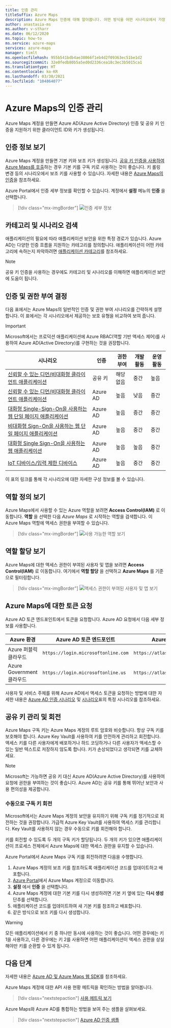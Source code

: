 ```yaml
---
title: 인증 관리
titleSuffix: Azure Maps
description: Azure Maps 인증에 대해 알아봅니다. 어떤 방식을 어떤 시나리오에서 가장 효과적인지 알아봅니다. 포털을 사용하여 인증 설정을 확인하는 방법에 대해 알아봅니다.
author: anastasia-ms
ms.author: v-stharr
ms.date: 06/12/2020
ms.topic: how-to
ms.service: azure-maps
services: azure-maps
manager: timlt
ms.openlocfilehash: 955b541bdb4ae38066f1eb4d2f09363ec51be1d2
ms.sourcegitcommit: 32e0fedb80b5a5ed0d2336cea18c3ec3b5015ca1
ms.translationtype: HT
ms.contentlocale: ko-KR
ms.lasthandoff: 03/30/2021
ms.locfileid: "104864077"
---
```

# <a name="manage-authentication-in-azure-maps"></a>Azure Maps의 인증 관리

Azure Maps 계정을 만들면 Azure AD(Azure Active Directory) 인증 및 공유 키 인증을 지원하기 위한 클라이언트 ID와 키가 생성됩니다.

## <a name="view-authentication-details"></a>인증 정보 보기

Azure Maps 계정을 만들면 기본 키와 보조 키가 생성됩니다. [공유 키 인증을 사용하여 Azure Maps를 호출](./azure-maps-authentication.md#shared-key-authentication)하는 경우 기본 키를 구독 키로 사용하는 것이 좋습니다. 키 롤링 변경 등의 시나리오에서 보조 키를 사용할 수 있습니다. 자세한 내용은 [Azure Maps의 인증](./azure-maps-authentication.md)을 참조하세요.

Azure Portal에서 인증 세부 정보를 확인할 수 있습니다. 계정에서 **설정** 메뉴의 **인증** 을 선택합니다.

> [!div class="mx-imgBorder"]
> ![인증 세부 정보](./media/how-to-manage-authentication/how-to-view-auth.png)

## <a name="discover-category-and-scenario"></a>카테고리 및 시나리오 검색

애플리케이션의 필요에 따라 애플리케이션 보안을 위한 특정 경로가 있습니다. Azure AD는 다양한 인증 흐름을 지원하는 카테고리를 정의합니다. 애플리케이션이 어떤 카테고리에 속하는지 파악하려면 [애플리케이션 카테고리](../active-directory/develop/authentication-flows-app-scenarios.md#application-categories)를 참조하세요.

> [!NOTE]
> 공유 키 인증을 사용하는 경우에도 카테고리 및 시나리오를 이해하면 애플리케이션 보안에 도움이 됩니다.

## <a name="determine-authentication-and-authorization"></a>인증 및 권한 부여 결정

다음 표에서는 Azure Maps의 일반적인 인증 및 권한 부여 시나리오를 간략하게 설명합니다. 이 표에서는 각 시나리오에서 제공하는 보호 유형을 비교하여 보여 줍니다.

> [!IMPORTANT]
> Microsoft에서는 프로덕션 애플리케이션에 Azure RBAC(역할 기반 액세스 제어)를 사용하여 Azure AD(Active Directory)를 구현하는 것을 권장합니다.

| 시나리오                                                                                    | 인증 | 권한 부여 | 개발 활동 | 운영 활동 |
| ------------------------------------------------------------------------------------------- | -------------- | ------------- | ------------------ | ------------------ |
| [신뢰할 수 있는 디먼/비대화형 클라이언트 애플리케이션](./how-to-secure-daemon-app.md)        | 공유 키     | 해당 없음           | 중간             | 높음               |
| [신뢰할 수 있는 디먼/비대화형 클라이언트 애플리케이션](./how-to-secure-daemon-app.md)        | Azure AD       | 높음          | 낮음                | 중간             |
| [대화형 Single-Sign-On을 사용하는 웹 단일 페이지 애플리케이션](./how-to-secure-spa-users.md) | Azure AD       | 높음          | 중간             | 중간             |
| [비대화형 Sign-On을 사용하는 웹 단일 페이지 애플리케이션](./how-to-secure-spa-app.md)      | Azure AD       | 높음          | 중간             | 중간             |
| [대화형 Single Sign-On을 사용하는 웹 애플리케이션](./how-to-secure-webapp-users.md)          | Azure AD       | 높음          | 높음               | 중간             |
| [IoT 디바이스/입력 제한 디바이스](./how-to-secure-device-code.md)                     | Azure AD       | 높음          | 중간             | 중간             |

이 표의 링크를 통해 각 시나리오에 대한 자세한 구성 정보를 볼 수 있습니다.

## <a name="view-role-definitions"></a>역할 정의 보기

Azure Maps에서 사용할 수 있는 Azure 역할을 보려면 **Access Control(IAM)** 로 이동합니다. **역할** 을 선택한 다음 *Azure Maps* 로 시작하는 역할을 검색합니다. 이 Azure Maps 역할에 액세스 권한을 부여할 수 있습니다.

> [!div class="mx-imgBorder"]
> ![사용 가능한 역할 보기](./media/how-to-manage-authentication/how-to-view-avail-roles.png)

## <a name="view-role-assignments"></a>역할 할당 보기

Azure Maps에 대한 액세스 권한이 부여된 사용자 및 앱을 보려면 **Access Control(IAM)** 로 이동합니다. 여기에서 **역할 할당** 을 선택하고 **Azure Maps** 를 기준으로 필터링합니다.

> [!div class="mx-imgBorder"]
> ![액세스 권한이 부여된 사용자 및 앱 보기](./media/how-to-manage-authentication/how-to-view-amrbac.png)

## <a name="request-tokens-for-azure-maps"></a>Azure Maps에 대한 토큰 요청

Azure AD 토큰 엔드포인트에서 토큰을 요청합니다. Azure AD 요청에서 다음 세부 정보를 사용합니다.

| Azure 환경      | Azure AD 토큰 엔드포인트             | Azure 리소스 ID              |
| ---------------------- | ----------------------------------- | ------------------------------ |
| Azure 퍼블릭 클라우드     | `https://login.microsoftonline.com` | `https://atlas.microsoft.com/` |
| Azure Government 클라우드 | `https://login.microsoftonline.us`  | `https://atlas.microsoft.com/` |

사용자 및 서비스 주체를 위해 Azure AD에서 액세스 토큰을 요청하는 방법에 대한 자세한 내용은 [Azure AD 인증 시나리오](../active-directory/develop/authentication-vs-authorization.md) 및 [시나리오](./how-to-manage-authentication.md#determine-authentication-and-authorization)표의 특정 시나리오를 참조하세요.

## <a name="manage-and-rotate-shared-keys"></a>공유 키 관리 및 회전

Azure Maps 구독 키는 Azure Maps 계정의 루트 암호와 비슷합니다. 항상 구독 키를 보호해야 합니다. Azure Key Vault를 사용하여 키를 안전하게 관리하고 회전합니다. 액세스 키를 다른 사용자에게 배포하거나 하드 코딩하거나 다른 사용자가 액세스할 수 있는 일반 텍스트로 저장하지 않도록 합니다. 키가 손상되었다고 생각되면 키를 교체하세요.

> [!NOTE]
> Microsoft는 가능하면 공유 키 대신 Azure AD(Azure Active Directory)를 사용하여 요청에 권한을 부여하는 것이 좋습니다. Azure AD는 공유 키를 통해 뛰어난 보안과 사용 편의성을 제공합니다.

### <a name="manually-rotate-subscription-keys"></a>수동으로 구독 키 회전

Microsoft에서는 Azure Maps 계정의 보안을 유지하기 위해 구독 키를 정기적으로 회전하는 것을 권장합니다. 가급적 Azure Key Vault를 사용하여 액세스 키를 관리합니다. Key Vault를 사용하지 않는 경우 수동으로 키를 회전해야 합니다.

키를 회전할 수 있도록 두 개의 구독 키가 할당됩니다. 두 개의 키가 있으면 애플리케이션이 프로세스 전체에서 Azure Maps에 대한 액세스 권한을 유지할 수 있습니다.

Azure Portal에서 Azure Maps 구독 키를 회전하려면 다음을 수행합니다.

1. Azure Maps 계정의 보조 키를 참조하도록 애플리케이션 코드를 업데이트하고 배포합니다.
2. [Azure Portal](https://portal.azure.com/)에서 Azure Maps 계정으로 이동합니다.
3. **설정** 에서 **인증** 을 선택합니다.
4. Azure Maps 계정에 대한 기본 키를 다시 생성하려면 기본 키 옆에 있는 **다시 생성** 단추를 선택합니다.
5. 애플리케이션 코드를 업데이트하여 새 기본 키를 참조하고 배포합니다.
6. 같은 방식으로 보조 키를 다시 생성합니다.

> [!WARNING]
> 모든 애플리케이션에서 키 중 하나만 동시에 사용하는 것이 좋습니다. 어떤 경우에는 키 1을 사용하고, 다른 경우에는 키 2를 사용하면 어떤 애플리케이션이 액세스 권한을 상실해야만 키를 순환할 수 있게 됩니다.

## <a name="next-steps"></a>다음 단계

자세한 내용은 [Azure AD 및 Azure Maps 웹 SDK](./how-to-use-map-control.md)를 참조하세요.

Azure Maps 계정에 대한 API 사용 현황 메트릭을 확인하는 방법을 알아봅니다.
> [!div class="nextstepaction"]
> [사용 메트릭 보기](how-to-view-api-usage.md)

Azure Maps와 Azure AD를 통합하는 방법을 보여 주는 샘플을 살펴보세요.

> [!div class="nextstepaction"]
> [Azure AD 인증 샘플](https://github.com/Azure-Samples/Azure-Maps-AzureAD-Samples)